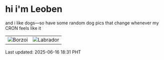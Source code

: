 # hi i'm Leoben

and i like dogs—so have some random dog pics that change whenever my CRON feels like it

|  |  |
|--------|----------|
| ![Borzoi](https://random-dog-vercel.vercel.app/api/random-borzoi?v=1750069894) | ![Labrador](https://random-dog-vercel.vercel.app/api/random-labrador?v=1750069894) |

Last updated: 2025-06-16 18:31 PHT
